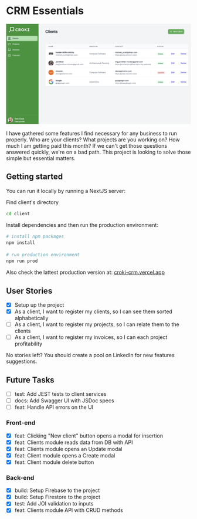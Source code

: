 # CRM Essentials

<img src="./client/public/croki-screen-shot.PNG" alt="croki-verde" width="600"/>

I have gathered some features I find necessary for any business to run properly. Who are your clients? What projects are you working on? How much I am getting paid this month? If we can't get those questions answered quickly,  we're on a bad path. This project is looking to solve those simple but essential matters.

## Getting started

You can run it locally by running a NextJS server:

Find client's directory
```bash
cd client
```

Install dependencies and then run the production environment:

```bash
# install npm packages
npm install

# run production environment
npm run prod
```

Also check the lattest production version at: [croki-crm.vercel.app](https://croki-crm.vercel.app/)

## User Stories

- [X] Setup up the project
- [X] As a client, I want to register my clients, so I can see them sorted alphabetically
- [ ] As a client, I want to register my projects, so I can relate them to the clients
- [ ] As a client, I want to register my invoices, so I can each project profitability

No stories left? You should create a pool on LinkedIn for new features suggestions.

## Future Tasks
- [ ] test: Add JEST tests to client services
- [ ] docs: Add Swagger UI with JSDoc specs
- [ ] feat: Handle API errors on the UI

### Front-end

- [X] feat: Clicking "New client" button opens a modal for insertion
- [X] feat: Clients module reads data from DB with API
- [X] feat: Clients module opens an Update modal
- [X] feat: Client module opens a Create modal
- [X] feat: Client module delete button

### Back-end

- [X] build: Setup Firebase to the project
- [X] build: Setup Firestore to the project
- [X] test: Add JOI validation to inputs
- [X] feat: Clients module API with CRUD methods
